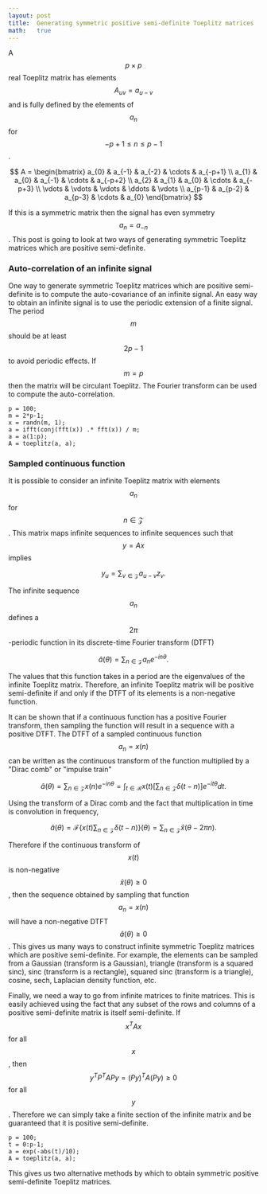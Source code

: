 ```yaml
---
layout: post
title:  Generating symmetric positive semi-definite Toeplitz matrices
math:   true
---
```


A $$p \times p$$ real Toeplitz matrix has elements $$A_{u v} = a_{u - v}$$ and is fully defined by the elements of $$a_{n}$$ for $$-p+1 \le n \le p-1$$.

$$
A = \begin{bmatrix}
  a_{0} & a_{-1} & a_{-2} & \cdots & a_{-p+1} \\
  a_{1} & a_{0} & a_{-1} & \cdots & a_{-p+2} \\
  a_{2} & a_{1} & a_{0} & \cdots & a_{-p+3} \\
  \vdots & \vdots & \vdots & \ddots & \vdots \\
  a_{p-1} & a_{p-2} & a_{p-3} & \cdots & a_{0}
\end{bmatrix}
$$

If this is a symmetric matrix then the signal has even symmetry $$a_{n} = a_{-n}$$.
This post is going to look at two ways of generating symmetric Toeplitz matrices which are positive semi-definite.

### Auto-correlation of an infinite signal

One way to generate symmetric Toeplitz matrices which are positive semi-definite is to compute the auto-covariance of an infinite signal.
An easy way to obtain an infinite signal is to use the periodic extension of a finite signal.
The period $$m$$ should be at least $$2p - 1$$ to avoid periodic effects.
If $$m = p$$ then the matrix will be circulant Toeplitz.
The Fourier transform can be used to compute the auto-correlation.

```
p = 100;
m = 2*p-1;
x = randn(m, 1);
a = ifft(conj(fft(x)) .* fft(x)) / m;
a = a(1:p);
A = toeplitz(a, a);
```

### Sampled continuous function

It is possible to consider an infinite Toeplitz matrix with elements $$a_{n}$$ for $$n \in \mathcal{Z}$$.
This matrix maps infinite sequences to infinite sequences such that $$y = A x$$ implies

$$ y_{u} = \sum_{v \in \mathcal{Z}} a_{u-v} z_{v} . $$

The infinite sequence $$a_{n}$$ defines a $$2 \pi$$-periodic function in its discrete-time Fourier transform (DTFT)

$$ \hat{a}(\theta) = \sum_{n \in \mathcal{Z}} a_{n} e^{-i n \theta} . $$

The values that this function takes in a period are the eigenvalues of the infinite Toeplitz matrix.
Therefore, an infinite Toeplitz matrix will be positive semi-definite if and only if the DTFT of its elements is a non-negative function.

It can be shown that if a continuous function has a positive Fourier transform, then sampling the function will result in a sequence with a positive DTFT.
The DTFT of a sampled continuous function $$a_{n} = x(n)$$ can be written as the continuous transform of the function multiplied by a "Dirac comb" or "impulse train"

$$
\hat{a}(\theta)
= \sum_{n \in \mathcal{Z}} x(n) e^{-i n \theta}
= \int_{t \in \mathcal{R}} x(t) \left[\sum_{n \in \mathcal{Z}} \delta(t-n)\right] e^{-i t \theta} dt .
$$

Using the transform of a Dirac comb and the fact that multiplication in time is convolution in frequency,

$$
\hat{a}(\theta) = \mathcal{F} \left\{ x(t) \sum_{n \in \mathcal{Z}} \delta(t-n) \right\}(\theta)
= \sum_{n \in \mathcal{Z}} \hat{x}(\theta - 2 \pi n) .
$$

Therefore if the continuous transform of $$x(t)$$ is non-negative $$\hat{x}(\theta) \ge 0$$, then the sequence obtained by sampling that function $$a_{n} = x(n)$$ will have a non-negative DTFT $$\hat{a}(\theta) \ge 0$$.
This gives us many ways to construct infinite symmetric Toeplitz matrices which are positive semi-definite.
For example, the elements can be sampled from a Gaussian (transform is a Gaussian), triangle (transform is a squared sinc), sinc (transform is a rectangle), squared sinc (transform is a triangle), cosine, sech, Laplacian density function, etc.

Finally, we need a way to go from infinite matrices to finite matrices.
This is easily achieved using the fact that any subset of the rows and columns of a positive semi-definite matrix is itself semi-definite.
If $$x^{T} A x$$ for all $$x$$, then $$y^{T} P^{T} A P y = (P y)^{T} A (P y) \ge 0$$ for all $$y$$.
Therefore we can simply take a finite section of the infinite matrix and be guaranteed that it is positive semi-definite.

```
p = 100;
t = 0:p-1;
a = exp(-abs(t)/10);
A = toeplitz(a, a);
```

This gives us two alternative methods by which to obtain symmetric positive semi-definite Toeplitz matrices.
